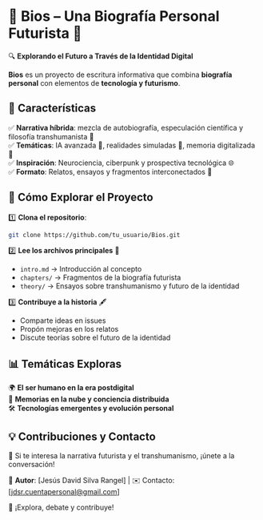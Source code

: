 # 🌌 Bios – Una Biografía Personal Futurista 🔮  

🔍 **Explorando el Futuro a Través de la Identidad Digital**  

**Bios** es un proyecto de escritura informativa que combina **biografía personal** con elementos de **tecnología y futurismo**. 

## 📌 **Características**  
✅ **Narrativa híbrida**: mezcla de autobiografía, especulación científica y filosofía transhumanista 🚀  
✅ **Temáticas**: IA avanzada 🤖, realidades simuladas 🧠, memoria digitalizada 💾  
✅ **Inspiración**: Neurociencia, ciberpunk y prospectiva tecnológica 🌐  
✅ **Formato**: Relatos, ensayos y fragmentos interconectados 📝  

## 🚀 **Cómo Explorar el Proyecto**  
1️⃣ **Clona el repositorio**:  
   ```bash
   git clone https://github.com/tu_usuario/Bios.git
   ```  
2️⃣ **Lee los archivos principales** 📖  
   - `intro.md` → Introducción al concepto  
   - `chapters/` → Fragmentos de la biografía futurista  
   - `theory/` → Ensayos sobre transhumanismo y futuro de la identidad  

3️⃣ **Contribuye a la historia** 🖋️  
   - Comparte ideas en issues  
   - Propón mejoras en los relatos  
   - Discute teorías sobre el futuro de la identidad  

## 📊 **Temáticas Exploras**  
🌍 **El ser humano en la era postdigital**  
🔗 **Memorias en la nube y conciencia distribuida**  
🛠️ **Tecnologías emergentes y evolución personal**  

## 💡 **Contribuciones y Contacto**  
🤝 Si te interesa la narrativa futurista y el transhumanismo, ¡únete a la conversación!  

🔗 **Autor**: [Jesús David Silva Rangel] | ✉️ Contacto: [jdsr.cuentapersonal@gmail.com]  

🚀 ¡Explora, debate y contribuye!  
